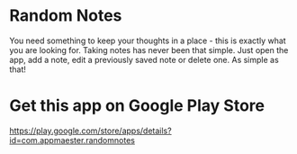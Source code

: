 # Random Notes

You need something to keep your thoughts in a place - this is exactly what you are looking for.
Taking notes has never been that simple. 
Just open the app, add a note, edit a previously saved note or delete one. As simple as that!

# Get this app on Google Play Store

https://play.google.com/store/apps/details?id=com.appmaester.randomnotes
